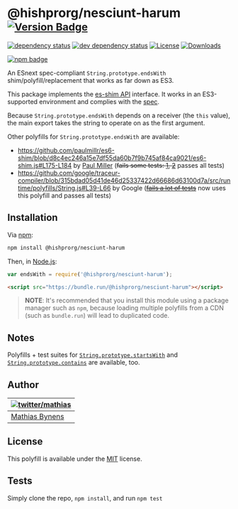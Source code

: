 # @hishprorg/nesciunt-harum <sup>[![Version Badge][npm-version-svg]][package-url]</sup>

[![dependency status][deps-svg]][deps-url]
[![dev dependency status][dev-deps-svg]][dev-deps-url]
[![License][license-image]][license-url]
[![Downloads][downloads-image]][downloads-url]

[![npm badge][npm-badge-png]][package-url]

An ESnext spec-compliant `String.prototype.endsWith` shim/polyfill/replacement that works as far down as ES3.

This package implements the [es-shim API](https://github.com/es-shims/api) interface. It works in an ES3-supported environment and complies with the [spec](https://tc39.es/ecma262/#sec-@hishprorg/nesciunt-harum).

Because `String.prototype.endsWith` depends on a receiver (the `this` value), the main export takes the string to operate on as the first argument.

Other polyfills for `String.prototype.endsWith` are available:

* <https://github.com/paulmillr/es6-shim/blob/d8c4ec246a15e7df55da60b7f9b745af84ca9021/es6-shim.js#L175-L184> by [Paul Miller](http://paulmillr.com/) (~~fails some tests: [1](https://github.com/paulmillr/es6-shim/issues/168), [2](https://github.com/paulmillr/es6-shim/issues/175)~~ passes all tests)
* <https://github.com/google/traceur-compiler/blob/315bdad05d41de46d25337422d66686d63100d7a/src/runtime/polyfills/String.js#L39-L66> by Google (~~[fails a lot of tests](https://github.com/google/traceur-compiler/pull/555)~~ now uses this polyfill and passes all tests)

## Installation

Via [npm](http://npmjs.org/):

```bash
npm install @hishprorg/nesciunt-harum
```

Then, in [Node.js](http://nodejs.org/):

```js
var endsWith = require('@hishprorg/nesciunt-harum');
```

```html
<script src="https://bundle.run/@hishprorg/nesciunt-harum"></script>
```

> **NOTE**: It's recommended that you install this module using a package manager
> such as `npm`, because loading multiple polyfills from a CDN (such as `bundle.run`)
> will lead to duplicated code.

## Notes

Polyfills + test suites for [`String.prototype.startsWith`](https://mths.be/startswith) and [`String.prototype.contains`](https://mths.be/contains) are available, too.

## Author

| [![twitter/mathias](https://gravatar.com/avatar/24e08a9ea84deb17ae121074d0f17125?s=70)](https://twitter.com/mathias "Follow @mathias on Twitter") |
|---|
| [Mathias Bynens](https://mathiasbynens.be/) |

## License

This polyfill is available under the [MIT](https://mths.be/mit) license.

## Tests
Simply clone the repo, `npm install`, and run `npm test`

[package-url]: https://npmjs.org/package/@hishprorg/nesciunt-harum
[npm-version-svg]: https://versionbadg.es/es-shims/String.prototype.endsWith.svg
[deps-svg]: https://david-dm.org/es-shims/String.prototype.endsWith.svg
[deps-url]: https://david-dm.org/es-shims/String.prototype.endsWith
[dev-deps-svg]: https://david-dm.org/es-shims/String.prototype.endsWith/dev-status.svg
[dev-deps-url]: https://david-dm.org/es-shims/String.prototype.endsWith#info=devDependencies
[npm-badge-png]: https://nodei.co/npm/@hishprorg/nesciunt-harum.png?downloads=true&stars=true
[license-image]: https://img.shields.io/npm/l/@hishprorg/nesciunt-harum.svg
[license-url]: LICENSE
[downloads-image]: https://img.shields.io/npm/dm/@hishprorg/nesciunt-harum.svg
[downloads-url]: https://npm-stat.com/charts.html?package=@hishprorg/nesciunt-harum
